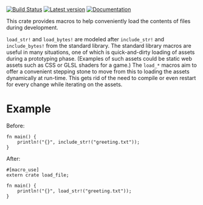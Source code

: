 [![Build Status](https://travis-ci.org/maghoff/load_file.svg?branch=master)](https://travis-ci.org/maghoff/load_file)
[![Latest version](https://img.shields.io/crates/v/load_file.svg)](https://crates.io/crates/load_file)
[![Documentation](https://docs.rs/load_file/badge.svg)](https://docs.rs/load_file/)

This crate provides macros to help conveniently load the contents of
files during development.

`load_str!` and `load_bytes!` are modeled after `include_str!` and
`include_bytes!` from the standard library. The standard library macros
are useful in many situations, one of which is quick-and-dirty loading of
assets during a prototyping phase. (Examples of such assets could be
static web assets such as CSS or GLSL shaders for a game.) The `load_*`
macros aim to offer a convenient stepping stone to move from this to
loading the assets dynamically at run-time. This gets rid of the need to
compile or even restart for every change while iterating on the assets.

# Example
Before:

    fn main() {
        println!("{}", include_str!("greeting.txt"));
    }

After:

    #[macro_use]
    extern crate load_file;

    fn main() {
        println!("{}", load_str!("greeting.txt"));
    }
